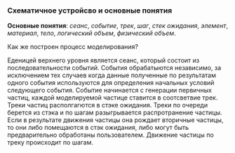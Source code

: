 ### Схематичное устройсво и основные понятия
**Основные понятия**: *сеанс*, *событие*, *трек*, *шаг*, *стек ожидания*, *элемент*, *материал*, *тело*, *логический объем*, *физический объем*.

Как же построен процесс моделирования?

Еденицей верхнего уровня является сеанс, который состоит из последовательности событий. События обрабатыются независимо, за исключением тех случаев когда данные полученные по результатам одного события используются для определения начальных условий следующего события. Событие начинается с генерации первичных частиц, каждой моделируемой частице ставится в соотсветвие трек. Треки частиц располгагются в стэке ожидания. Треки по очереди берется из стэка и по шагам разыгрывается распротранение частицы. Если в результате движения частицы она рождает вторичные частицы, то они либо помещаются в стэк ожидания, либо могут быть предварительно обработаны пользователем.  Движение частицы по треку происходит по шагам.

